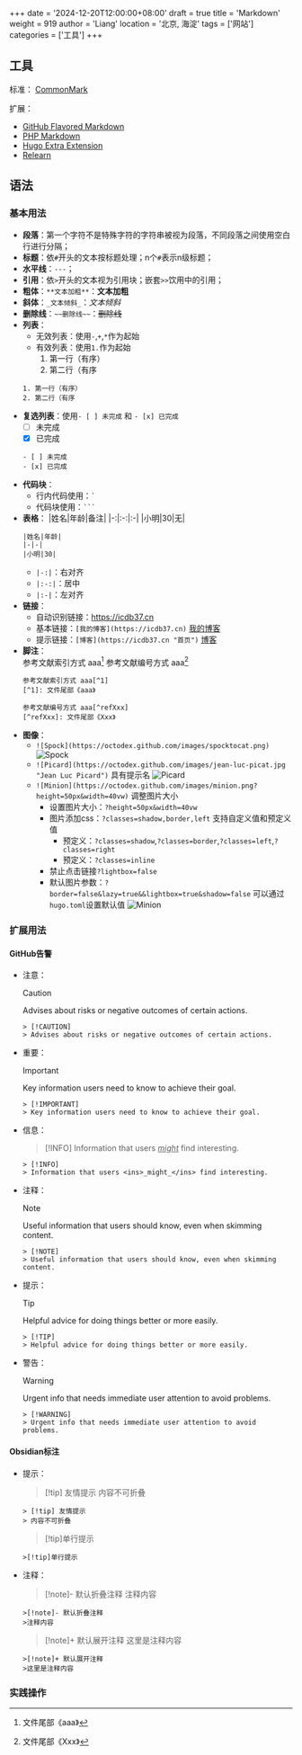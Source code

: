+++
date = '2024-12-20T12:00:00+08:00'
draft = true
title = 'Markdown'
weight = 919
author = 'Liang'
location = '北京, 海淀'
tags = ['网站']
categories = ['工具']
+++

## 工具
标准： [CommonMark](https://commonmark.org/help)

扩展：
* [GitHub Flavored Markdown](https://github.github.com/gfm/)
* [PHP Markdown](https://michelf.ca/projects/php-markdown/extra/)
* [Hugo Extra Extension ](https://github.com/gohugoio/hugo-goldmark-extensions?tab=readme-ov-file#extras-extension)
* [Relearn](https://mcshelby.github.io/hugo-theme-relearn/authoring/markdown/index.html)

## 语法

### 基本用法
* **段落**：第一个字符不是特殊字符的字符串被视为段落，不同段落之间使用空白行进行分隔；
* **标题**：依`#`开头的文本按标题处理；n个`#`表示n级标题；
* **水平线**：`---`；
* **引用**：依`>`开头的文本视为引用块；嵌套`>>`饮用中的引用；
* **粗体**：`**文本加粗**`：**文本加粗**
* **斜体**：`_文本倾斜_`：_文本倾斜_
* **删除线**：`~~删除线~~`：~~删除线~~
* **列表**：
    * 无效列表：使用`-`,`+`,`*`作为起始
    * 有效列表：使用`1.`作为起始
        1. 第一行（有序）
        2. 第二行（有序
    ```
    1. 第一行（有序）
    2. 第二行（有序
    ```
* **复选列表**：使用`- [ ] 未完成` 和 `- [x] 已完成`
    - [ ] 未完成
    - [x] 已完成
    ```
    - [ ] 未完成
    - [x] 已完成
    ```
* **代码块**：
    * 行内代码使用：`` ` ``
    * 代码块使用：`` ``` ``
* **表格**：
    |姓名|年龄|备注|
    |-:|:-:|:-|
    |小明|30|无|
    ```
    |姓名|年龄|
    |-|-|
    |小明|30|
    ```
    * `|-:|`：右对齐
    * `|:-:|`：居中
    * `|:-|`：左对齐
* **链接**：
    * 自动识别链接：https://icdb37.cn
    * 基本链接：`[我的博客](https://icdb37.cn)` [我的博客](https://icdb37.cn)
    * 提示链接：`[博客](https://icdb37.cn "首页")` [博客](https://icdb37.cn "首页")
* **脚注**：  
    参考文献索引方式 aaa[^1]
    [^1]: 文件尾部《aaa》  

    参考文献编号方式 aaa[^refXxx]  
    [^refXxx]: 文件尾部《Xxx》
    ```
    参考文献索引方式 aaa[^1]
    [^1]: 文件尾部《aaa》  

    参考文献编号方式 aaa[^refXxx]  
    [^refXxx]: 文件尾部《Xxx》
    ```
* **图像**：
    * `![Spock](https://octodex.github.com/images/spocktocat.png)`
    ![Spock](https://himg.bdimg.com/sys/portraitn/item/public.1.e7d11772.t3c66DK50ytbDrLhDniLEg) 
    * `![Picard](https://octodex.github.com/images/jean-luc-picat.jpg "Jean Luc Picard")` 具有提示名
    ![Picard](https://himg.bdimg.com/sys/portraitn/item/public.1.e7d11772.t3c66DK50ytbDrLhDniLEg "Jean Luc Picard")
    * `![Minion](https://octodex.github.com/images/minion.png?height=50px&width=40vw)` 调整图片大小
        * 设置图片大小：`?height=50px&width=40vw`
        * 图片添加css：`?classes=shadow,border,left` 支持自定义值和预定义值
            * 预定义：`?classes=shadow`,`?classes=border`,`?classes=left`,`?classes=right`
            * 预定义：`?classes=inline`
        * 禁止点击链接`?lightbox=false`
        * 默认图片参数：`?border=false&lazy=true&&lightbox=true&shadow=false` 可以通过`hugo.toml`设置默认值
    ![Minion](https://octodex.github.com/images/minion.png?height=50px&width=40vw)


### 扩展用法
#### GitHub告警
* 注意：
    > [!CAUTION]
    > Advises about risks or negative outcomes of certain actions.
    ```
    > [!CAUTION]
    > Advises about risks or negative outcomes of certain actions.
    ```
* 重要：
    > [!IMPORTANT]
    > Key information users need to know to achieve their goal.
    ```
    > [!IMPORTANT]
    > Key information users need to know to achieve their goal.
    ```
* 信息：
    > [!INFO]
    > Information that users <ins>_might_</ins> find interesting.
    ```
    > [!INFO]
    > Information that users <ins>_might_</ins> find interesting.
    ```
* 注释：
    > [!NOTE]
    > Useful information that users should know, even when skimming content.
    ```
    > [!NOTE]
    > Useful information that users should know, even when skimming content.
    ```
* 提示：
    > [!TIP]
    > Helpful advice for doing things better or more easily.
    ```
    > [!TIP]
    > Helpful advice for doing things better or more easily.
    ```
* 警告：
    > [!WARNING]
    > Urgent info that needs immediate user attention to avoid problems.
    ```
    > [!WARNING]
    > Urgent info that needs immediate user attention to avoid problems.
    ```
#### Obsidian标注
* 提示：
    > [!tip] 友情提示
    > 内容不可折叠
    ```
    > [!tip] 友情提示
    > 内容不可折叠
    ```
    >[!tip]单行提示
    ```
    >[!tip]单行提示
    ```
* 注释：
    >[!note]- 默认折叠注释
    >注释内容
    ```
    >[!note]- 默认折叠注释
    >注释内容
    ```
    >[!note]+ 默认展开注释
    >这里是注释内容
    ```
    >[!note]+ 默认展开注释
    >这里是注释内容
    ```

### 实践操作
